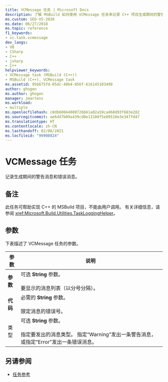 ```yaml
---
title: VCMessage 任务 | Microsoft Docs
description: 了解 MSBuild 如何使用 VCMessage 任务来记录 C++ 项目生成期间的警告和错误消息。
ms.custom: SEO-VS-2020
ms.date: 06/27/2018
ms.topic: reference
f1_keywords:
- vc.task.vcmessage
dev_langs:
- VB
- CSharp
- C++
- jsharp
- C++
helpviewer_keywords:
- VCMessage task (MSBuild (C++))
- MSBuild (C++), VCMessage task
ms.assetid: 956675fd-05dc-40b4-856f-616145103498
author: ghogen
ms.author: ghogen
manager: jmartens
ms.workload:
- multiple
ms.openlocfilehash: c8db60044080726b61a02a59cad68d93f683e282
ms.sourcegitcommit: ae6d47b09a439cd0e13180f5e89510e3e347fd47
ms.translationtype: HT
ms.contentlocale: zh-CN
ms.lasthandoff: 02/08/2021
ms.locfileid: "99908824"
---
```

# <a name="vcmessage-task"></a>VCMessage 任务

记录生成期间的警告消息和错误消息。

## <a name="remarks"></a>备注

 此任务可帮助实现 C++ 的 MSBuild 项目，不能由用户调用。 有关详细信息，请参阅 <xref:Microsoft.Build.Utilities.TaskLoggingHelper>。

## <a name="parameters"></a>参数

 下表描述了 VCMessage 任务的参数。

|参数|说明|
|---------------|-----------------|
|**参数**|可选 **String** 参数。<br /><br /> 要显示的消息列表（以分号分隔）。|
|**代码**|必需的 **String** 参数。<br /><br /> 限定消息的错误号。|
|类型|可选 **String** 参数。<br /><br /> 指定要发出的消息类型。 指定“Warning”发出一条警告消息，或指定“Error”发出一条错误消息。|

## <a name="see-also"></a>另请参阅

- [任务参考](../msbuild/msbuild-task-reference.md)
